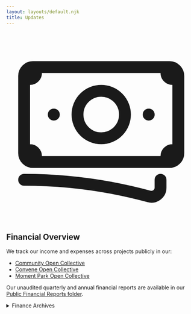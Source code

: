```yaml
---
layout: layouts/default.njk
title: Updates
---
```


<svg xmlns="http://www.w3.org/2000/svg" fill="none" viewBox="0 0 24 24" stroke-width="1.5" stroke="currentColor" class="w-6 h-6 float-left mr-2 mt-8">
  <path stroke-linecap="round" stroke-linejoin="round" d="M2.25 18.75a60.07 60.07 0 0115.797 2.101c.727.198 1.453-.342 1.453-1.096V18.75M3.75 4.5v.75A.75.75 0 013 6h-.75m0 0v-.375c0-.621.504-1.125 1.125-1.125H20.25M2.25 6v9m18-10.5v.75c0 .414.336.75.75.75h.75m-1.5-1.5h.375c.621 0 1.125.504 1.125 1.125v9.75c0 .621-.504 1.125-1.125 1.125h-.375m1.5-1.5H21a.75.75 0 00-.75.75v.75m0 0H3.75m0 0h-.375a1.125 1.125 0 01-1.125-1.125V15m1.5 1.5v-.75A.75.75 0 003 15h-.75M15 10.5a3 3 0 11-6 0 3 3 0 016 0zm3 0h.008v.008H18V10.5zm-12 0h.008v.008H6V10.5z" />
</svg> 

## Financial Overview

We track our income and expenses across projects publicly in our:

<ul>
  <li><a href="https://opencollective.com/zinc-community/updates" target="_blank">Community Open Collective</a></li>
  <li><a href="https://opencollective.com/zinc-community/updates" target="_blank">Convene Open Collective</a></li>
  <li><a href="https://opencollective.com/zinc-community/updates" target="_blank">Moment Park Open Collective</a></li>
</ul>

Our unaudited quarterly and annual financial reports are available in our <a href="https://drive.google.com/drive/folders/1AuGzqGFKMpPxOvC2mSp1eezS_y_54wrC" target="_blank">Public Financial Reports folder</a>.

<details>

<summary>Finance Archives</summary>

### Q3 2020, July 1st through September 30th

#### Q3 2020 Profit and Loss

We recorded a $1,985.16 profit i3 Q2 2020.

We received $3,537.44 in gross receipts; split across Zinc Community Dues, Professional Services, and Product Income.

Our largest costs were paying sub-contractors and hosting and infrastructure.

[Download Zinc Collective's 2020 Q3 Profit and Loss statement](/financial-overview/2020-q3-profit-and-loss.pdf)

#### Q3 2020 Balance Sheet

100% of financial assets are held in an FDIC insured cash account holding $13,373.74.

Zinc Collective carried a $3,000 liability in the form of a retainer for client services.

[Download Zinc Collective's 2020 Q3 Balance Sheet](/financial-overview/2020-q3-balance-sheet.pdf)

All representations of information are made as of September 30th, 2020

### Q2 2020, April 1st through June 30th

#### Q2 2020 Profit and Loss

We recorded a $709.78 profit in Q2 2020.

We received $4,162.99 in gross receipts; split across Zinc Community Dues, Professional Services, and Product Income.

Our largest costs were paying sub-contractors, paying our 2020 CA FTB taxes, and hosting and infrastructure.

[Download Zinc Collective's 2020 Q2 Profit and Loss statement](/financial-overview/2020-q2-profit-and-loss.pdf)

#### Q2 2020 Balance Sheet

100% of financial assets are held in an FDIC insured cash account holding $13,316.43.

Zinc Collective carried a $3,525 liability in the form of a retainer for client services.

[Download Zinc Collective's 2020 Q2 Balance Sheet](/financial-overview/2020-q2-balance-sheet.pdf)

All representations of information are made as of June 30th, 2020

### Q1 2020, January 1st through March 31st

#### Q1 2020 Profit and Loss

We recorded a $723.95 loss in Q1 2020

We received $512 in gross receipts, all of which is attributable to our maintenance efforts on [Moment Park](https://www.momentpark.com/)

Our largest costs were:
*   Puchasing a $600 team license for [TailwindUI](https://tailwindui.com/) to streamline design and delivery of web sites and applications without a dedicated designer or front-end wizard.
*   Hiring a tax professional to prepare and file our 2019 taxes.

[Download Zinc Collective's 2020 Q1 Profit and Loss statement](/financial-overview/2020-q1-profit-and-loss.pdf)

#### Q1 2020 Balance Sheet

100% of financial assets are held in an FDIC insured cash account.

Zinc Collective carried no liabilities.

[Download Zinc Collective's 2020 Q1 Balance Sheet](/financial-overview/2020-q1-balance-sheet.pdf)

All representations of information are made as of March 31st, 2020

### 2019 Annual Report, January 1st through December 31st

#### End of 2019 Profit and Loss

[Download Zinc Collective LLC's 2019 Profit and Loss statement](/financial-overview/2019-profit-and-loss.pdf)

#### End of 2019 Balance Sheet

[Download Zinc Collective LLC's 2019 Balance Sheet](/financial-overview/2019-balance-sheet.pdf)

These mirror the [Q4 2019 Profit and Loss](#2019-q4-profit-and-loss) and [Q4 2019 Balance Sheet](#2019-q4-balance-sheet) because we formally began operations on September 1st, 2019

### Q4 2019, October 1st through December 31st

#### Q4 2019 Profit and Loss

We received $1,281.60, all of which is attributable to our maintenance efforts on [Moment Park](https://www.momentpark.com/)

Our largest costs were paying our $800 per year minimum California Franchise Tax exercised against Limited Liability Companies.

[Download Zinc Collective's 2019 Q4 Profit and Loss statement](/financial-overview/2019-q4-profit-and-loss.pdf)

Efforts will be made to map revenues to projects on the profit and loss statements going forward.

####   Q4 2019 Balance Sheet

100% of financial assets are held in an FDIC insured cash account.

Zinc Collective carried no liabilities.

[Download Zinc Collective's 2019 Q4 Balance Sheet](/financial-overview/2019-q4-balance-sheet.pdf)

All representations of information are made as of December 31st, 2019

</details>